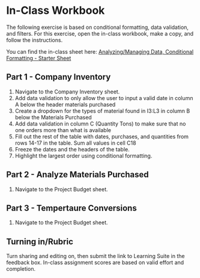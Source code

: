 # In-Class Workbook

The following exercise is based on conditional formatting, data validation, and filters. For this exercise, open the in-class workbook, make a copy, and follow the instructions. 

You can find the in-class sheet here: [Analyzing/Managing Data, Conditional Formatting - Starter Sheet](https://docs.google.com/spreadsheets/d/1o2_qgtB7Ggw3v8IjGLdc61Ld1jZy3snVAdMJGT7ZjuA/edit?usp=sharing)

## Part 1 - Company Inventory

  1. Navigate to the Company Inventory sheet.
  2. Add data validation to only allow the user to input a valid date in column A below the header materials purchased						
  3. Create a dropdown for the types of material found in I3:L3 in column B below the Materials Purchased						
  4. Add data validation in column C (Quantity Tons) to make sure that no one orders more than what is available						
  5. Fill out the rest of the table with dates, purchases, and quantities from rows 14-17 in the table. Sum all values in cell C18						
  6. Freeze the dates and the headers of the table.	
  7. Highlight the largest order using conditional formatting.						
				
## Part 2 - Analyze Materials Purchased


  1. Navigate to the Project Budget sheet.

## Part 3 - Tempertaure Conversions


  1. Navigate to the Project Budget sheet.
## Turning in/Rubric
Turn sharing and editing on, then submit the link to Learning Suite in the feedback box. In-class assignment scores are based on valid effort and completion.
